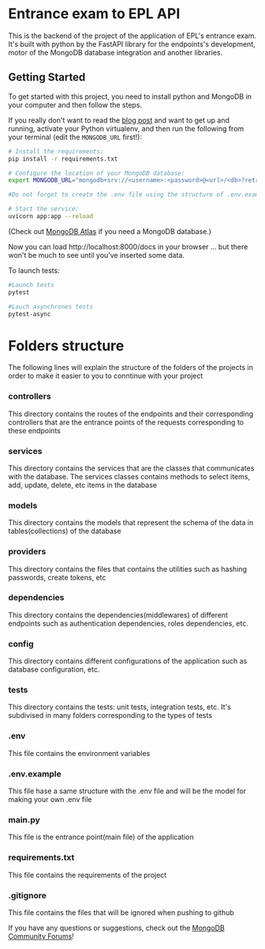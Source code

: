 # Entrance exam to EPL API
This is the backend of the project of the application of EPL's entrance exam.
It's built with python by the FastAPI library for the endpoints's development, motor of the MongoDB database integration
and another libraries.



## Getting Started
To get started with this project, you need to install python and MongoDB in your computer and then follow the steps.

If you really don't want to read the [blog post](https://developer.mongodb.com/quickstart/python-quickstart-fastapi/) and want to get up and running,
activate your Python virtualenv, and then run the following from your terminal (edit the `MONGODB_URL` first!):

```bash
# Install the requirements:
pip install -r requirements.txt

# Configure the location of your MongoDB database:
export MONGODB_URL="mongodb+srv://<username>:<password>@<url>/<db>?retryWrites=true&w=majority"

#Do not forget to create the .env file using the structure of .env.example with changing the values of your environnement variables

# Start the service:
uvicorn app:app --reload
```


(Check out [MongoDB Atlas](https://www.mongodb.com/cloud/atlas) if you need a MongoDB database.)

Now you can load http://localhost:8000/docs in your browser ... but there won't be much to see until you've inserted some data.

To launch tests:

```bash
#Launch tests
pytest

#Lauch asynchrones tests
pytest-async
```

# Folders structure
The following lines will explain the structure of the folders of the projects in order to make it easier to you to conntinue
with your project
### controllers
This directory contains the routes of the endpoints and their corresponding controllers that are the entrance points of the
requests corresponding to these endpoints
### services
This directory contains the services that are the classes that communicates with the database. The services classes contains 
methods to select items, add, update, delete, etc items in the database
### models
This directory contains the models that represent the schema of the data in tables(collections) of the database
### providers
This directory contains the files that contains the utilities such as hashing passwords, create tokens, etc
### dependencies
This directory contains the dependencies(middlewares) of different endpoints such as authentication dependencies, roles dependencies, etc.
### config
This directory contains different configurations of the application such as database configuration, etc.
### tests
This directory contains the tests: unit tests, integration tests, etc.
It's subdivised in many folders corresponding to the types of tests
### .env
This file contains the environment variables
### .env.example
This file hase a same structure with the .env file and will be the model for making your own .env file
### main.py
This file is the entrance point(main file) of the application
### requirements.txt
This file contains the requirements of the project
### .gitignore
This file contains the files that will be ignored when pushing to github

If you have any questions or suggestions, check out the [MongoDB Community Forums](https://developer.mongodb.com/community/forums/)!